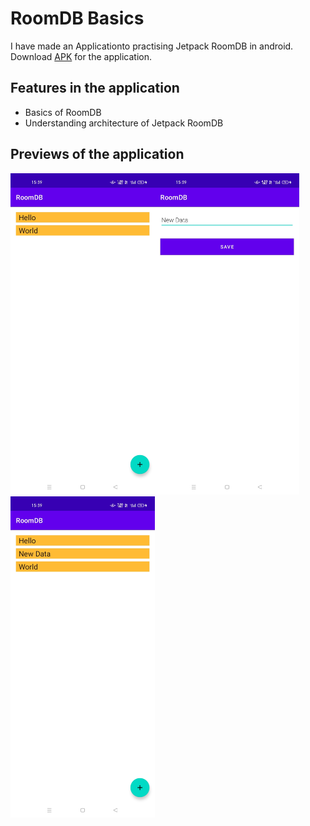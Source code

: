 # RoomDB Basics

I have made an Applicationto practising Jetpack RoomDB in android.<br>
Download [APK](https://github.com/imAtulSharma/RoomDB_Basics/releases/download/v1.0/app-debug.apk) for the application.

## Features in the application

- Basics of RoomDB
- Understanding architecture of Jetpack RoomDB

## Previews of the application

<img title="" src="https://raw.githubusercontent.com/imAtulSharma/imAtulSharma/master/CDN/AndroidApplicationsPreviews/RoomDB_Basics/01.jpg" alt="" width="231"><img title="" src="https://raw.githubusercontent.com/imAtulSharma/imAtulSharma/master/CDN/AndroidApplicationsPreviews/RoomDB_Basics/02.jpg" alt="" width="231"><img title="" src="https://raw.githubusercontent.com/imAtulSharma/imAtulSharma/master/CDN/AndroidApplicationsPreviews/RoomDB_Basics/03.jpg" alt="" width="231">
